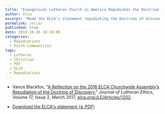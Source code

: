 ```yaml
---
title: "Evangelical Lutheran Church in America Repudiates the Doctrine of Discovery"
author: elca
excerpt: "Read the ELCA's statement repudiating the Doctrine of Discovery."
permalink: /elca/
published: true
date: 2019-10-30 10:18:09
categories:
  - Repudiations
  - Faith-Communities
tags:
  - Lutheran
  - Christian
  - PDF
  - ELCA
  - Repudiations
---
```


* Vance Blackfox, "[A Reflection on the 2016 ELCA Churchwide Assembly’s Repudiation of the Doctrine of Discovery](https://www.elca.org/JLE/Articles/1202)," _Journal of Lutheran Ethics_, Volume 17, Issue 2, March 2017, [elca.org/JLE/Articles/1202](https://www.elca.org/JLE/Articles/1202).

* [Download the ELCA's statement (⤓ PDF)](/assets/pdfs/ELCA-RepudiationDoctrineOfDiscoverySPR2016.pdf "PDF")
